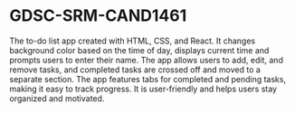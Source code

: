 # GDSC-SRM-CAND1461

The to-do list app created with HTML, CSS, and React. It changes background color based on the time of day, displays current time and prompts users to enter their name. The app allows users to add, edit, and remove tasks, and completed tasks are crossed off and moved to a separate section. The app features tabs for completed and pending tasks, making it easy to track progress. It is user-friendly and helps users stay organized and motivated.
